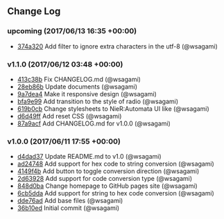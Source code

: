 ## Change Log

### upcoming (2017/06/13 16:35 +00:00)
- [374a320](https://github.com/technocattleya/charset-editor/commit/374a320fac564e1e38b7f85acca453ad31cedcda) Add filter to ignore extra characters in the utf-8 (@wsagami)

### v1.1.0 (2017/06/12 03:48 +00:00)
- [413c38b](https://github.com/technocattleya/charset-editor/commit/413c38bd80161a1c3339cc69e1d85c19027d3280) Fix  CHANGELOG.md (@wsagami)
- [28eb86b](https://github.com/technocattleya/charset-editor/commit/28eb86bab16b63b97b6c8c502440ba5f158e01a3) Update documents (@wsagami)
- [9a7dea4](https://github.com/technocattleya/charset-editor/commit/9a7dea47a8df4fc4c5183cafed803885fe17958e) Make it responsive design (@wsagami)
- [bfa9e99](https://github.com/technocattleya/charset-editor/commit/bfa9e99f292bf3b3ec0d491218949665cbbf2da4) Add transition to the style of radio (@wsagami)
- [619b0cb](https://github.com/technocattleya/charset-editor/commit/619b0cbe422e501f329b4c8e47324ea151415254) Change stylesheets to NieR:Automata UI like (@wsagami)
- [d6d49ff](https://github.com/technocattleya/charset-editor/commit/d6d49fffe16c9b3208c78b2d2f57dd938c425e14) Add reset CSS (@wsagami)
- [87a9acf](https://github.com/technocattleya/charset-editor/commit/87a9acf828dd74e7c3a2ba70f9fcee09499fd465) Add CHANGELOG.md for v1.0.0 (@wsagami)

### v1.0.0 (2017/06/11 17:55 +00:00)
- [d4dad37](https://github.com/technocattleya/charset-editor/commit/d4dad3728da6bdda249c59d8d57de7d37f66dd82) Update README.md to v1.0 (@wsagami)
- [ad24748](https://github.com/technocattleya/charset-editor/commit/ad24748e7a9581ca9f4e9fa2e8c76479d6f263ab) Add support for hex code to string conversion (@wsagami)
- [4149f4b](https://github.com/technocattleya/charset-editor/commit/4149f4bbb343e47003b954a4d9deddfd413cb686) Add button to toggle conversion direction (@wsagami)
- [2d63928](https://github.com/technocattleya/charset-editor/commit/2d639289443726c0356b1bf5ddb31e7b71f40034) Add support for code conversion type (@wsagami)
- [848d0ba](https://github.com/technocattleya/charset-editor/commit/848d0badebc3c1aa793cea7397f98b01ac142763) Change homepage to GitHub pages site (@wsagami)
- [6cb5dda](https://github.com/technocattleya/charset-editor/commit/6cb5dda0503e9d93bae7410132cb9085fec61cdd) Add support for string to hex code conversion (@wsagami)
- [dde76ad](https://github.com/technocattleya/charset-editor/commit/dde76ad9c18f31954acb34b1ddac0329df32d7da) Add base files (@wsagami)
- [36b10ed](https://github.com/technocattleya/charset-editor/commit/36b10ed17bff659a37d596905a424090fa7b564d) Initial commit (@wsagami)